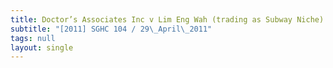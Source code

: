 ```yaml
---
title: Doctor’s Associates Inc v Lim Eng Wah (trading as Subway Niche)
subtitle: "[2011] SGHC 104 / 29\_April\_2011"
tags: null
layout: single
---
```


